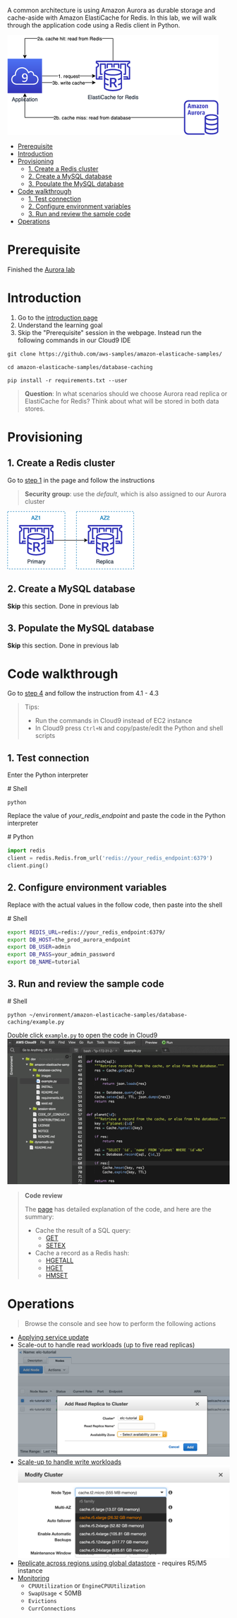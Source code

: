 A common architecture is using Amazon Aurora as durable storage and cache-aside with Amazon ElastiCache for Redis. In this lab, we will walk through the application code using a Redis client in Python.

![architecture](images/architecture.png)

- [Prerequisite](#prerequisite)
- [Introduction](#introduction)
- [Provisioning](#provisioning)
  - [1. Create a Redis cluster](#1-create-a-redis-cluster)
  - [2. Create a MySQL database](#2-create-a-mysql-database)
  - [3. Populate the MySQL database](#3-populate-the-mysql-database)
- [Code walkthrough](#code-walkthrough)
  - [1. Test connection](#1-test-connection)
  - [2. Configure environment variables](#2-configure-environment-variables)
  - [3. Run and review the sample code](#3-run-and-review-the-sample-code)
- [Operations](#operations)

# Prerequisite

Finished the [Aurora lab](../aurora/)

# Introduction

1. Go to the [introduction page](https://aws.amazon.com/getting-started/hands-on/boosting-mysql-database-performance-with-amazon-elasticache-for-redis/)
2. Understand the learning goal
3. Skip the "Prerequisite" session in the webpage. Instead run the following commands in our Cloud9 IDE

```
git clone https://github.com/aws-samples/amazon-elasticache-samples/
```
```
cd amazon-elasticache-samples/database-caching
```
```
pip install -r requirements.txt --user
```

> **Question**: In what scenarios should we choose Aurora read replica or ElastiCache for Redis? Think about what will be stored in both data stores.

# Provisioning

## 1. Create a Redis cluster

Go to [step 1](https://aws.amazon.com/getting-started/hands-on/boosting-mysql-database-performance-with-amazon-elasticache-for-redis/1/) in the page and follow the instructions

> **Security group**: use the *default*, which is also assigned to our Aurora cluster

![multi-AZ architecture with cluster mode off](images/elasticache-multi-az.png)

## 2. Create a MySQL database

**Skip** this section. Done in previous lab

## 3. Populate the MySQL database

**Skip** this section. Done in previous lab

# Code walkthrough

Go to [step 4](https://aws.amazon.com/getting-started/hands-on/boosting-mysql-database-performance-with-amazon-elasticache-for-redis/4/) and follow the instruction from 4.1 - 4.3

> Tips:
> * Run the commands in Cloud9 instead of EC2 instance
> * In Cloud9 press `Ctrl+N` and copy/paste/edit the Python and shell scripts

## 1. Test connection

Enter the Python interpreter

\# Shell
```
python
```

Replace the value of *your_redis_endpoint* and paste the code in the Python interpreter

\# Python
```py
import redis
client = redis.Redis.from_url('redis://your_redis_endpoint:6379')
client.ping()
```

## 2. Configure environment variables

Replace with the actual values in the follow code, then paste into the shell

\# Shell
```sh
export REDIS_URL=redis://your_redis_endpoint:6379/
export DB_HOST=the_prod_aurora_endpoint
export DB_USER=admin
export DB_PASS=your_admin_password
export DB_NAME=tutorial
```

## 3. Run and review the sample code

\# Shell
```
python ~/environment/amazon-elasticache-samples/database-caching/example.py
```

Double click `example.py` to open the code in Cloud9
![Review example.py in Cloud9](images/cloud9-code-review.png)

> **Code review**
> 
> The [page](https://aws.amazon.com/getting-started/hands-on/boosting-mysql-database-performance-with-amazon-elasticache-for-redis/4/) has detailed explanation of the code, and here are the summary:
> 
> * Cache the result of a SQL query:
>   * [GET](https://redis.io/commands/get)
>   * [SETEX](https://redis.io/commands/setex)
> * Cache a record as a Redis hash:
>   * [HGETALL](https://redis.io/commands/hgetall)
>   * [HGET](https://redis.io/commands/hget)
>   * [HMSET](https://redis.io/commands/hmset)

# Operations

> Browse the console and see how to perform the following actions

* [Applying service update](https://docs.aws.amazon.com/AmazonElastiCache/latest/red-ug/applying-updates.html)
* Scale-out to handle read workloads (up to five read replicas)
![add read replica](images/scale_out.png)
* [Scale-up to handle write workloads](https://docs.aws.amazon.com/AmazonElastiCache/latest/red-ug/Scaling.RedisReplGrps.html)
![change node type](images/scale_up.png)
* [Replicate across regions using global datastore](https://docs.aws.amazon.com/AmazonElastiCache/latest/red-ug/Redis-Global-Datastore.html) - requires R5/M5 instance
* [Monitoring](https://docs.aws.amazon.com/AmazonElastiCache/latest/red-ug/CacheMetrics.WhichShouldIMonitor.html)
  * `CPUUtilization` or `EngineCPUUtilization`
  * `SwapUsage` < 50MB
  * `Evictions`
  * `CurrConnections`
